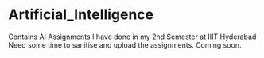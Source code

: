 # Artificial_Intelligence

Contains AI Assignments I have done in my 2nd Semester at IIIT Hyderabad
Need some time to sanitise and upload the assignments. Coming soon.
